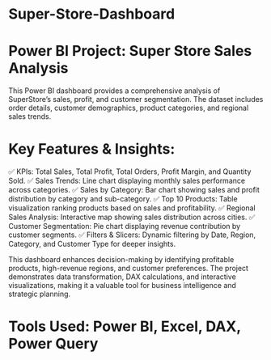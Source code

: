 # Super-Store-Dashboard
# Power BI Project: Super Store Sales Analysis

This Power BI dashboard provides a comprehensive analysis of SuperStore’s sales, profit, and customer segmentation. The dataset includes order details, customer demographics, product categories, and regional sales trends.

# Key Features & Insights:
✅ KPIs: Total Sales, Total Profit, Total Orders, Profit Margin, and Quantity Sold.
✅ Sales Trends: Line chart displaying monthly sales performance across categories.
✅ Sales by Category: Bar chart showing sales and profit distribution by category and sub-category.
✅ Top 10 Products: Table visualization ranking products based on sales and profitability.
✅ Regional Sales Analysis: Interactive map showing sales distribution across cities.
✅ Customer Segmentation: Pie chart displaying revenue contribution by customer segments.
✅ Filters & Slicers: Dynamic filtering by Date, Region, Category, and Customer Type for deeper insights.

This dashboard enhances decision-making by identifying profitable products, high-revenue regions, and customer preferences. The project demonstrates data transformation, DAX calculations, and interactive visualizations, making it a valuable tool for business intelligence and strategic planning.

# Tools Used: Power BI, Excel, DAX, Power Query
